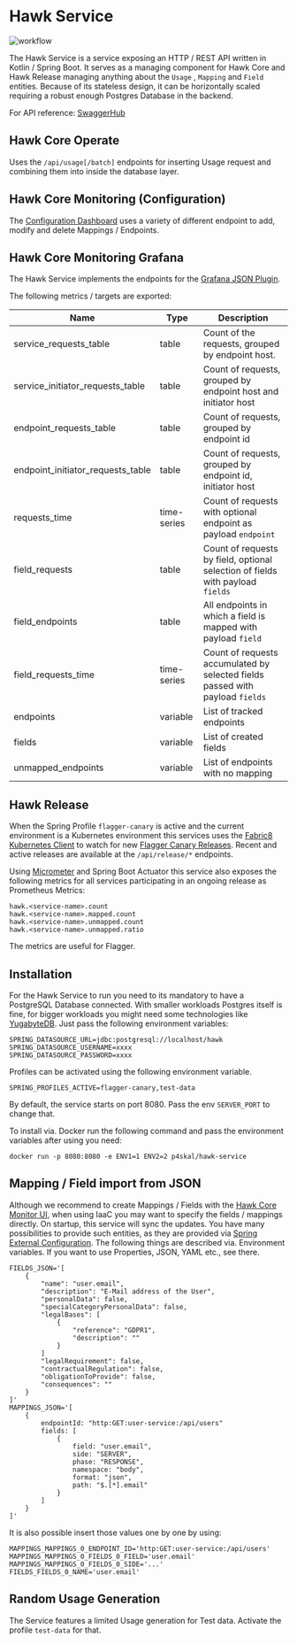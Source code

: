 # Hawk Service

![workflow](https://github.com/PrivacyEngineering/hawk-service/actions/workflows/main.yml/badge.svg)

The Hawk Service is a service exposing an HTTP / REST API written in Kotlin / Spring Boot. It serves
as a managing component for Hawk Core and Hawk Release managing anything about the `Usage`
, `Mapping` and `Field` entities. Because of its stateless design, it can be horizontally scaled
requiring a robust enough Postgres Database in the backend.

For API
reference: [SwaggerHub](https://app.swaggerhub.com/apis-docs/TUB-CNPE-TB/transparency-log-service/1.1.1)

## Hawk Core Operate

Uses the `/api/usage[/batch]` endpoints for inserting Usage request and combining them into inside
the database layer.

## Hawk Core Monitoring (Configuration)

The [Configuration Dashboard](https://github.com/PrivacyEngineering/hawk-core-monitor) uses a
variety of different endpoint to add, modify and delete Mappings / Endpoints.

## Hawk Core Monitoring Grafana

The Hawk Service implements the endpoints for
the [Grafana JSON Plugin](https://grafana.com/grafana/plugins/simpod-json-datasource/).

The following metrics / targets are exported:

| Name                              | Type        | Description                                                                    |
|-----------------------------------|-------------|--------------------------------------------------------------------------------|
| service_requests_table            | table       | Count of the requests, grouped by endpoint host.                               |
| service_initiator_requests_table  | table       | Count of requests, grouped by endpoint host and initiator host                 |
| endpoint_requests_table           | table       | Count of requests, grouped by endpoint id                                      |
| endpoint_initiator_requests_table | table       | Count of requests, grouped by endpoint id, initiator host                      |
| requests_time                     | time-series | Count of requests with optional endpoint as payload `endpoint`                 |
| field_requests                    | table       | Count of requests by field, optional selection of fields with payload `fields` |
| field_endpoints                   | table       | All endpoints in which a field is mapped with payload `field`                  |
| field_requests_time               | time-series | Count of requests accumulated by selected fields passed with payload `fields`  |
| endpoints                         | variable    | List of tracked endpoints                                                      |
| fields                            | variable    | List of created fields                                                         |
| unmapped_endpoints                | variable    | List of endpoints with no mapping                                              |

## Hawk Release

When the Spring Profile `flagger-canary` is active and the current environment is a Kubernetes
environment this services uses
the [Fabric8 Kubernetes Client](https://github.com/fabric8io/kubernetes-client) to watch for new
[Flagger Canary Releases](https://github.com/fluxcd/flagger). Recent and active releases are
available at the `/api/release/*` endpoints.

Using [Micrometer](https://github.com/micrometer-metrics/micrometer) and Spring Boot Actuator this
service also exposes the following metrics for all services participating in an ongoing release as
Prometheus Metrics:

```
hawk.<service-name>.count
hawk.<service-name>.mapped.count
hawk.<service-name>.unmapped.count
hawk.<service-name>.unmapped.ratio
```

The metrics are useful for Flagger.

## Installation

For the Hawk Service to run you need to its mandatory to have a PostgreSQL Database connected. With
smaller workloads Postgres itself is fine, for bigger workloads you might need some technologies
like [YugabyteDB](https://github.com/yugabyte/yugabyte-db). Just pass the following environment
variables:

```properties
SPRING_DATASOURCE_URL=jdbc:postgresql://localhost/hawk
SPRING_DATASOURCE_USERNAME=xxxx
SPRING_DATASOURCE_PASSWORD=xxxx
```

Profiles can be activated using the following environment variable.

```
SPRING_PROFILES_ACTIVE=flagger-canary,test-data
```

By default, the service starts on port 8080. Pass the env `SERVER_PORT` to change that.

To install via. Docker run the following command and pass the environment variables after using you
need:

```
docker run -p 8080:8080 -e ENV1=1 ENV2=2 p4skal/hawk-service
```

## Mapping / Field import from JSON

Although we recommend to create Mappings / Fields with
the [Hawk Core Monitor UI](https://github.com/PrivacyEngineering/hawk-core-monitor), when using IaaC
you may want to specify the fields / mappings directly. On startup, this service will sync the
updates. You have many possibilities to provide such entities, as they are provided
via [Spring External Configuration](). The following things are described via. Environment variables.
If you want to use Properties, JSON, YAML etc., see there.
```dotenv
FIELDS_JSON='[
    {
        "name": "user.email",
        "description": "E-Mail address of the User",
        "personalData": false,
        "specialCategoryPersonalData": false,
        "legalBases": [
            {
                "reference": "GDPR1", 
                "description": ""
            }
        ]
        "legalRequirement": false,
        "contractualRegulation": false,
        "obligationToProvide": false,
        "consequences": ""
    }
]'
MAPPINGS_JSON='[
    {
        endpointId: "http:GET:user-service:/api/users"
        fields: [
            {
                field: "user.email",
                side: "SERVER",
                phase: "RESPONSE",
                namespace: "body",
                format: "json",
                path: "$.[*].email"
            }
        ]
    }
]'
```
It is also possible insert those values one by one by using:
```dotenv
MAPPINGS_MAPPINGS_0_ENDPOINT_ID='http:GET:user-service:/api/users'
MAPPINGS_MAPPINGS_0_FIELDS_0_FIELD='user.email'
MAPPINGS_MAPPINGS_0_FIELDS_0_SIDE='...'
FIELDS_FIELDS_0_NAME='user.email'
```

## Random Usage Generation

The Service features a limited Usage generation for Test data. Activate the profile `test-data` for
that.


